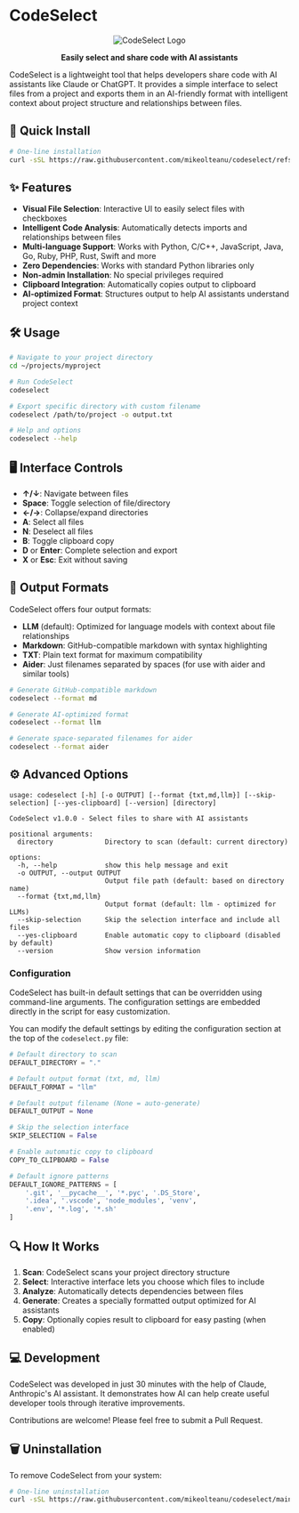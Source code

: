 # CodeSelect

<div align="center">

![CodeSelect Logo](https://img.shields.io/badge/CodeSelect-1.0.0-blue)

**Easily select and share code with AI assistants**

</div>

CodeSelect is a lightweight tool that helps developers share code with AI assistants like Claude or ChatGPT. It provides a simple interface to select files from a project and exports them in an AI-friendly format with intelligent context about project structure and relationships between files.

## 🚀 Quick Install

```bash
# One-line installation
curl -sSL https://raw.githubusercontent.com/mikeolteanu/codeselect/refs/heads/main/install.sh | bash
```

## ✨ Features

- **Visual File Selection**: Interactive UI to easily select files with checkboxes
- **Intelligent Code Analysis**: Automatically detects imports and relationships between files
- **Multi-language Support**: Works with Python, C/C++, JavaScript, Java, Go, Ruby, PHP, Rust, Swift and more
- **Zero Dependencies**: Works with standard Python libraries only
- **Non-admin Installation**: No special privileges required
- **Clipboard Integration**: Automatically copies output to clipboard
- **AI-optimized Format**: Structures output to help AI assistants understand project context

## 🛠️ Usage

```bash
# Navigate to your project directory
cd ~/projects/myproject

# Run CodeSelect
codeselect

# Export specific directory with custom filename
codeselect /path/to/project -o output.txt

# Help and options
codeselect --help
```

## 🖥️ Interface Controls

- **↑/↓**: Navigate between files
- **Space**: Toggle selection of file/directory
- **←/→**: Collapse/expand directories
- **A**: Select all files
- **N**: Deselect all files
- **B**: Toggle clipboard copy
- **D** or **Enter**: Complete selection and export
- **X** or **Esc**: Exit without saving

## 📄 Output Formats

CodeSelect offers four output formats:

- **LLM** (default): Optimized for language models with context about file relationships
- **Markdown**: GitHub-compatible markdown with syntax highlighting
- **TXT**: Plain text format for maximum compatibility
- **Aider**: Just filenames separated by spaces (for use with aider and similar tools)

```bash
# Generate GitHub-compatible markdown
codeselect --format md

# Generate AI-optimized format
codeselect --format llm

# Generate space-separated filenames for aider
codeselect --format aider
```

## ⚙️ Advanced Options

```
usage: codeselect [-h] [-o OUTPUT] [--format {txt,md,llm}] [--skip-selection] [--yes-clipboard] [--version] [directory]

CodeSelect v1.0.0 - Select files to share with AI assistants

positional arguments:
  directory             Directory to scan (default: current directory)

options:
  -h, --help            show this help message and exit
  -o OUTPUT, --output OUTPUT
                        Output file path (default: based on directory name)
  --format {txt,md,llm}
                        Output format (default: llm - optimized for LLMs)
  --skip-selection      Skip the selection interface and include all files
  --yes-clipboard       Enable automatic copy to clipboard (disabled by default)
  --version             Show version information
```

### Configuration

CodeSelect has built-in default settings that can be overridden using command-line arguments. The configuration settings are embedded directly in the script for easy customization.

You can modify the default settings by editing the configuration section at the top of the `codeselect.py` file:

```python
# Default directory to scan
DEFAULT_DIRECTORY = "."

# Default output format (txt, md, llm)
DEFAULT_FORMAT = "llm"

# Default output filename (None = auto-generate)
DEFAULT_OUTPUT = None

# Skip the selection interface
SKIP_SELECTION = False

# Enable automatic copy to clipboard
COPY_TO_CLIPBOARD = False

# Default ignore patterns
DEFAULT_IGNORE_PATTERNS = [
    '.git', '__pycache__', '*.pyc', '.DS_Store', 
    '.idea', '.vscode', 'node_modules', 'venv',
    '.env', '*.log', '*.sh'
]
```

## 🔍 How It Works

1. **Scan**: CodeSelect scans your project directory structure
2. **Select**: Interactive interface lets you choose which files to include
3. **Analyze**: Automatically detects dependencies between files
4. **Generate**: Creates a specially formatted output optimized for AI assistants
5. **Copy**: Optionally copies result to clipboard for easy pasting (when enabled)

## 💻 Development

CodeSelect was developed in just 30 minutes with the help of Claude, Anthropic's AI assistant. It demonstrates how AI can help create useful developer tools through iterative improvements.

Contributions are welcome! Please feel free to submit a Pull Request.

## 🗑️ Uninstallation

To remove CodeSelect from your system:

```bash
# One-line uninstallation
curl -sSL https://raw.githubusercontent.com/mikeolteanu/codeselect/main/uninstall.sh | bash
